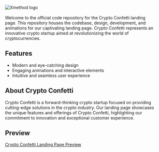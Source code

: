 ![Xmethod logo](https://uploads-ssl.webflow.com/62f6c539db7f3630ae6919df/64274c226a8fd997e22cda21_xmethod-logo.png) </br></br>
Welcome to the official code repository for the Crypto Confetti landing page. This repository houses the codebase, design, development, and animations for our captivating landing page. Crypto Confetti represents an innovative crypto startup aimed at revolutionizing the world of cryptocurrencies.

## Features

- Modern and eye-catching design
- Engaging animations and interactive elements
- Intuitive and seamless user experience

## About Crypto Confetti

Crypto Confetti is a forward-thinking crypto startup focused on providing cutting-edge solutions in the crypto industry. Our landing page showcases the unique features and offerings of Crypto Confetti, highlighting our commitment to innovation and exceptional customer experience.

## Preview
[Crypto Confetti Landing Page Preview](https://xmethod.de/confetti)
